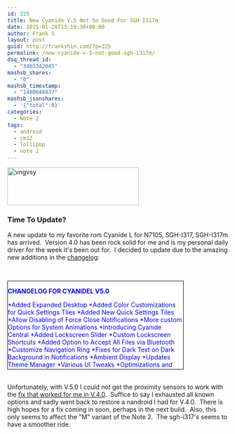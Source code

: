 ```yaml
---
id: 225
title: New Cyanide V.5 Not So Good For SGH-I317m
date: 2015-01-28T13:19:30+00:00
author: Frank S
layout: post
guid: http://frankshin.com/?p=225
permalink: /new-cyanide-v-5-not-good-sgh-i317m/
dsq_thread_id:
  - "3465342045"
mashsb_shares:
  - "0"
mashsb_timestamp:
  - "1480048837"
mashsb_jsonshares:
  - '{"total":0}'
categories:
  - Note 2
tags:
  - android
  - cm12
  - lollipop
  - note 2
---
```

<a href="http://frankshin.com/wp-content/uploads/2015/01/vngvsy.png"><img class=" size-medium wp-image-226 aligncenter" src="http://frankshin.com/wp-content/uploads/2015/01/vngvsy-300x86.png" alt="vngvsy" width="300" height="86" /></a>
<h3>Time To Update?</h3>
A new update to my favorite rom Cyanide L for N7105, SGH-I317, SGH-I317m has arrived.  Version 4.0 has been rock solid for me and is my personal daily driver for the week it's been out for.  I decided to update due to the amazing new additions in the <a href="https://plus.google.com/+JohnTaylorTheDaddyYoDude/posts/SfhwEMUdf9U">changelog</a>:

&nbsp;
<div style="border: 1px solid black; overflow: auto; height: 200px; width: 400px; color: blue; background-color: white;">

**CHANGELOG FOR CYANIDEL V5.0**

*Added Expanded Desktop
*Added Color Customizations for Quick Settings TIles
*Added New Quick Settings Tiles
*Allow Disabling of Force Close Notifications
*More custom Options for System Animations
*Introducing Cyanide Central
*Added Lockscreen Slider
*Custom Lockscreen Shortcuts
*Added Option to Accept All Files via Bluetooth
*Customize Navigation Ring
*Fixes for Dark Text on Dark Background in Notifications
*Ambient Display
*Updates Theme Manager
*Various UI Tweaks
*Optimizations and Code Cleanup

**KNOWN BUGS IN CYANIDE L V5.0**

A few UI flaws you will see creep up. Mainly dark text on dark background in a few times with alert dialog. and popup dialog. With the next update, we will have a lot of theme changes. Mainly coming in the way of introducing the theme through Theme Engine, instead of it being coded into the ROM itself. Over time, there will be several colors to choose from for Cyanide Themes that will come with the ROM. Please bare with us (mainly me) as we work to resolve the theme issues by the next update.

LTE tile text doesn't show and AudioFX tile doesn't actually show up if selected as a custom tile

**D2ATT DEVICE SPECIFIC CHANGES**
*Updated Device Tree
*Packaged with Updated Shift Kernel
(NOTE, THERE IS A POSSIBILITY OF THE KERNEL STICKING AS IN THE PREVIOUS BUILDS. IF THIS HAPPENS, FLASH THE STANDALONE FROM HERE - https://www.androidfilehost.com/?fid=95916177934517931

IF FOR SOME REASON THAT ALSO FAILS, THEN USE THE OLDER SHIFT KERNEL FROM HERE - https://www.androidfilehost.com/?fid=95897840722643729

I am still trying to find out the cause of the CPU sticking like it has been. Seems to be holding up okay right now, but I won't put 100% stock in it quite yet.

That's it! You all know the standards: If something doesn't work right at first, clean flash, make sure you are on the shift kernel, grab a log, so on and so forth, so help you Android.

THANKS!

</div>
&nbsp;

Unfortunately, with V.5.0 I could not get the proximity sensors to work with the <a href="http://frankshin.com/files/android/fixes/StereoSound&amp;InCallFIX-AOSP-Note2.zip">fix that worked for me in V.4.0</a>.  Suffice to say I exhausted all known options and sadly went back to restore a nandroid I had for V.4.0.  There is high hopes for a fix coming in soon, perhaps in the next build.  Also, this only seems to affect the "M" variant of the Note 2.  The sgh-i317's seems to have a smoother ride.

&nbsp;